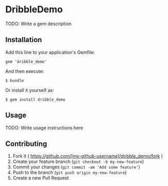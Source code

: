 # DribbleDemo

TODO: Write a gem description

## Installation

Add this line to your application's Gemfile:

    gem 'dribble_demo'

And then execute:

    $ bundle

Or install it yourself as:

    $ gem install dribble_demo

## Usage

TODO: Write usage instructions here

## Contributing

1. Fork it ( https://github.com/[my-github-username]/dribble_demo/fork )
2. Create your feature branch (`git checkout -b my-new-feature`)
3. Commit your changes (`git commit -am 'Add some feature'`)
4. Push to the branch (`git push origin my-new-feature`)
5. Create a new Pull Request
